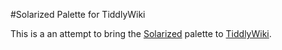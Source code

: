 #Solarized Palette for TiddlyWiki

This is a an attempt to bring the [Solarized](http://ethanschoonover.com/solarized) palette to [TiddlyWiki](http://tiddlywiki.com).  
